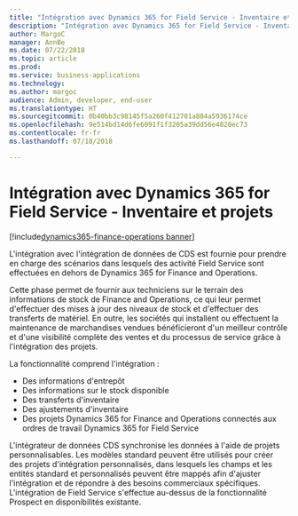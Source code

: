 ```yaml
---
title: "Intégration avec Dynamics 365 for Field Service - Inventaire et projets"
description: "Intégration avec Dynamics 365 for Field Service - Inventaire et projets"
author: MargoC
manager: AnnBe
ms.date: 07/22/2018
ms.topic: article
ms.prod: 
ms.service: business-applications
ms.technology: 
ms.author: margoc
audience: Admin, developer, end-user
ms.translationtype: HT
ms.sourcegitcommit: 0b40bb3c98145f5a260f412701a884a5936174ce
ms.openlocfilehash: 9e514bd14d6fe6091f1f3205a39dd56e4820ec73
ms.contentlocale: fr-fr
ms.lasthandoff: 07/18/2018

---
```

#  <a name="integration-with-dynamics-365-for-field-service--inventory-and-projects"></a>Intégration avec Dynamics 365 for Field Service - Inventaire et projets

[!include[dynamics365-finance-operations banner](../includes/dynamics365-finance-operations.md)]



L'intégration avec l'intégration de données de CDS est fournie pour prendre en charge des scénarios dans lesquels des activité Field Service sont effectuées en dehors de Dynamics 365 for Finance and Operations.

Cette phase permet de fournir aux techniciens sur le terrain des informations de stock de Finance and Operations, ce qui leur permet d'effectuer des mises à jour des niveaux de stock et d'effectuer des transferts de matériel. En outre, les sociétés qui installent ou effectuent la maintenance de marchandises vendues bénéficieront d'un meilleur contrôle et d'une visibilité complète des ventes et du processus de service grâce à l'intégration des projets.

La fonctionnalité comprend l'intégration :

-   Des informations d'entrepôt
-   Des informations sur le stock disponible
-   Des transferts d'inventaire
-   Des ajustements d'inventaire
-   Des projets Dynamics 365 for Finance and Operations connectés aux ordres de travail Dynamics 365 for Field Service

L'intégrateur de données CDS synchronise les données à l'aide de projets personnalisables.
Les modèles standard peuvent être utilisés pour créer des projets d'intégration personnalisés, dans lesquels les champs et les entités standard et personnalisés peuvent être mappés afin d'ajuster l'intégration et de répondre à des besoins commerciaux spécifiques. L'intégration de Field Service s'effectue au-dessus de la fonctionnalité Prospect en disponibilités existante.

